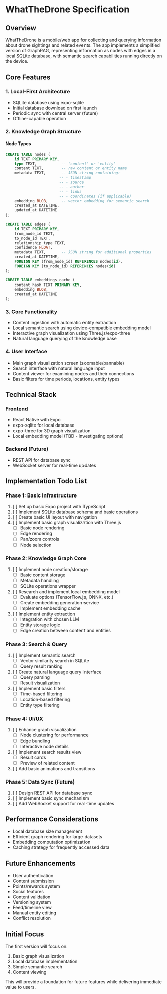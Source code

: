 # WhatTheDrone Specification

## Overview
WhatTheDrone is a mobile/web app for collecting and querying information about drone sightings and related events. The app implements a simplified version of GraphRAG, representing information as nodes with edges in a local SQLite database, with semantic search capabilities running directly on the device.

## Core Features

### 1. Local-First Architecture
- SQLite database using expo-sqlite
- Initial database download on first launch
- Periodic sync with central server (future)
- Offline-capable operation

### 2. Knowledge Graph Structure

#### Node Types
```sql
CREATE TABLE nodes (
    id TEXT PRIMARY KEY,
    type TEXT,           -- 'content' or 'entity'
    content TEXT,        -- raw content or entity name
    metadata TEXT,       -- JSON string containing:
                        -- - timestamp
                        -- - source
                        -- - author
                        -- - links
                        -- - coordinates (if applicable)
    embedding BLOB,      -- vector embedding for semantic search
    created_at DATETIME,
    updated_at DATETIME
);

CREATE TABLE edges (
    id TEXT PRIMARY KEY,
    from_node_id TEXT,
    to_node_id TEXT,
    relationship_type TEXT,
    confidence FLOAT,
    metadata TEXT,       -- JSON string for additional properties
    created_at DATETIME,
    FOREIGN KEY (from_node_id) REFERENCES nodes(id),
    FOREIGN KEY (to_node_id) REFERENCES nodes(id)
);

CREATE TABLE embeddings_cache (
    content_hash TEXT PRIMARY KEY,
    embedding BLOB,
    created_at DATETIME
);
```

### 3. Core Functionality
- Content ingestion with automatic entity extraction
- Local semantic search using device-compatible embedding model
- Interactive graph visualization using Three.js/expo-three
- Natural language querying of the knowledge base

### 4. User Interface
- Main graph visualization screen (zoomable/pannable)
- Search interface with natural language input
- Content viewer for examining nodes and their connections
- Basic filters for time periods, locations, entity types

## Technical Stack

### Frontend
- React Native with Expo
- expo-sqlite for local database
- expo-three for 3D graph visualization
- Local embedding model (TBD - investigating options)

### Backend (Future)
- REST API for database sync
- WebSocket server for real-time updates

## Implementation Todo List

### Phase 1: Basic Infrastructure
1. [ ] Set up basic Expo project with TypeScript
2. [ ] Implement SQLite database schema and basic operations
3. [ ] Create basic UI layout with navigation
4. [ ] Implement basic graph visualization with Three.js
   - [ ] Basic node rendering
   - [ ] Edge rendering
   - [ ] Pan/zoom controls
   - [ ] Node selection

### Phase 2: Knowledge Graph Core
1. [ ] Implement node creation/storage
   - [ ] Basic content storage
   - [ ] Metadata handling
   - [ ] SQLite operations wrapper
2. [ ] Research and implement local embedding model
   - [ ] Evaluate options (TensorFlow.js, ONNX, etc.)
   - [ ] Create embedding generation service
   - [ ] Implement embedding cache
3. [ ] Implement entity extraction
   - [ ] Integration with chosen LLM
   - [ ] Entity storage logic
   - [ ] Edge creation between content and entities

### Phase 3: Search & Query
1. [ ] Implement semantic search
   - [ ] Vector similarity search in SQLite
   - [ ] Query result ranking
2. [ ] Create natural language query interface
   - [ ] Query parsing
   - [ ] Result visualization
3. [ ] Implement basic filters
   - [ ] Time-based filtering
   - [ ] Location-based filtering
   - [ ] Entity type filtering

### Phase 4: UI/UX
1. [ ] Enhance graph visualization
   - [ ] Node clustering for performance
   - [ ] Edge bundling
   - [ ] Interactive node details
2. [ ] Implement search results view
   - [ ] Result cards
   - [ ] Preview of related content
3. [ ] Add basic animations and transitions

### Phase 5: Data Sync (Future)
1. [ ] Design REST API for database sync
2. [ ] Implement basic sync mechanism
3. [ ] Add WebSocket support for real-time updates

## Performance Considerations
- Local database size management
- Efficient graph rendering for large datasets
- Embedding computation optimization
- Caching strategy for frequently accessed data

## Future Enhancements
- User authentication
- Content submission
- Points/rewards system
- Social features
- Content validation
- Versioning system
- Feed/timeline view
- Manual entity editing
- Conflict resolution

## Initial Focus
The first version will focus on:
1. Basic graph visualization
2. Local database implementation
3. Simple semantic search
4. Content viewing

This will provide a foundation for future features while delivering immediate value to users.